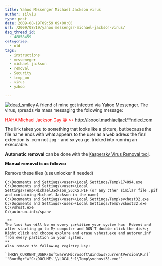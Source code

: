 ```yaml
---
title: Yahoo Messenger Michael Jackson virus
author: silviu
type: post
date: 2009-08-19T09:59:09+00:00
url: /2009/08/19/yahoo-messenger-michael-jackson-virus/
dsq_thread_id:
  - 48858459
categories:
  - old
tags:
  - instructions
  - messeneger
  - michael jackson
  - removal
  - Security
  - temp_on
  - virus
  - yahoo

---
```

![dead_smiley](/blog/images/2009/dead_smiley.jpg) A friend of mine got infected via Yahoo Messenger. The virus, spreads via mass messaging the following message:

<span style="color: #ff0000">HAHA Michael Jackson Gay 😀 >> http://looool.machiaeljack**ndied.com</span>

The link takes you to something that looks like a picture, but because the file name ends with what appears to the user as a web adress the final extension is .com not .jpg - and so you get tricked into running an executable.

**Automatic removal** can be done with the <a href="http://dnl-eu14.kaspersky-labs.com/devbuilds/AVPTool/" target="_blank" rel="noopener">Kaspersky Virus Removal tool</a>.

**Manual removal is as follows:**

Remove these files (use unlocker if needed)

```shell
C:\Documents and Settings\<user>\Local Settings\Temp\174094.exe
C:\Documents and Settings\<user>\Local Settings\Temp\MichaelJackson_SUCKS.PIF (or any other similar file .pif and containing Michael Jackson in the name)
C:\Documents and Settings\<user>\Local Settings\Temp\svchost32.exe
C:\Documents and Settings\<user>\Local Settings\Temp\vshost32.exe
C:\vshost.exe
C:\autorun.inf</span>

_**
The last two will be on every partition your system has. Reboot and after starting go to My computer and DON'T double click the disks; Right click and choose explore and erase vshost.exe and autorun.inf from every partition in your system.
**_
Also remove the following registry key:

`[HKEY_CURRENT_USER\Software\Microsoft\Windows\CurrentVersion\Run]` `"BootMgr"="C:\DOCUME~1\\LOCALS~1\Temp\svchost32.exe"`
